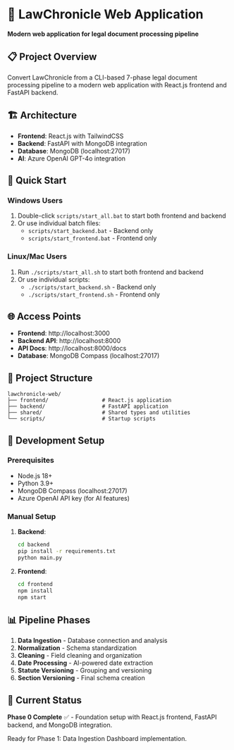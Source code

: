 # 🚀 LawChronicle Web Application

**Modern web application for legal document processing pipeline**

## 📋 Project Overview
Convert LawChronicle from a CLI-based 7-phase legal document processing pipeline to a modern web application with React.js frontend and FastAPI backend.

## 🏗️ Architecture
- **Frontend**: React.js with TailwindCSS
- **Backend**: FastAPI with MongoDB integration
- **Database**: MongoDB (localhost:27017)
- **AI**: Azure OpenAI GPT-4o integration

## 🚀 Quick Start

### Windows Users
1. Double-click `scripts/start_all.bat` to start both frontend and backend
2. Or use individual batch files:
   - `scripts/start_backend.bat` - Backend only
   - `scripts/start_frontend.bat` - Frontend only

### Linux/Mac Users
1. Run `./scripts/start_all.sh` to start both frontend and backend
2. Or use individual scripts:
   - `./scripts/start_backend.sh` - Backend only
   - `./scripts/start_frontend.sh` - Frontend only

## 🌐 Access Points
- **Frontend**: http://localhost:3000
- **Backend API**: http://localhost:8000
- **API Docs**: http://localhost:8000/docs
- **Database**: MongoDB Compass (localhost:27017)

## 📁 Project Structure
```
lawchronicle-web/
├── frontend/                 # React.js application
├── backend/                  # FastAPI application
├── shared/                   # Shared types and utilities
└── scripts/                  # Startup scripts
```

## 🔧 Development Setup

### Prerequisites
- Node.js 18+
- Python 3.9+
- MongoDB Compass (localhost:27017)
- Azure OpenAI API key (for AI features)

### Manual Setup
1. **Backend**:
   ```bash
   cd backend
   pip install -r requirements.txt
   python main.py
   ```

2. **Frontend**:
   ```bash
   cd frontend
   npm install
   npm start
   ```

## 📊 Pipeline Phases
1. **Data Ingestion** - Database connection and analysis
2. **Normalization** - Schema standardization
3. **Cleaning** - Field cleaning and organization
4. **Date Processing** - AI-powered date extraction
5. **Statute Versioning** - Grouping and versioning
6. **Section Versioning** - Final schema creation

## 🎯 Current Status
**Phase 0 Complete** ✅ - Foundation setup with React.js frontend, FastAPI backend, and MongoDB integration.

Ready for Phase 1: Data Ingestion Dashboard implementation.
